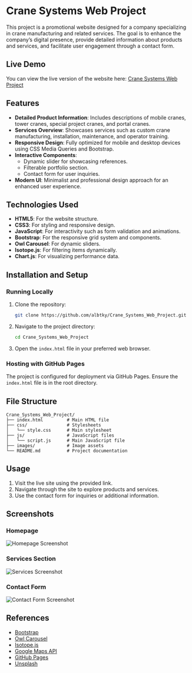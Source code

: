 # Crane Systems Web Project

This project is a promotional website designed for a company specializing in crane manufacturing and related services. The goal is to enhance the company’s digital presence, provide detailed information about products and services, and facilitate user engagement through a contact form.

## Live Demo
You can view the live version of the website here: [Crane Systems Web Project](https://albtky.github.io/Crane_Systems_Web_Project/)

## Features
- **Detailed Product Information**: Includes descriptions of mobile cranes, tower cranes, special project cranes, and portal cranes.
- **Services Overview**: Showcases services such as custom crane manufacturing, installation, maintenance, and operator training.
- **Responsive Design**: Fully optimized for mobile and desktop devices using CSS Media Queries and Bootstrap.
- **Interactive Components**:
  - Dynamic slider for showcasing references.
  - Filterable portfolio section.
  - Contact form for user inquiries.
- **Modern UI**: Minimalist and professional design approach for an enhanced user experience.

## Technologies Used
- **HTML5**: For the website structure.
- **CSS3**: For styling and responsive design.
- **JavaScript**: For interactivity such as form validation and animations.
- **Bootstrap**: For the responsive grid system and components.
- **Owl Carousel**: For dynamic sliders.
- **Isotope.js**: For filtering items dynamically.
- **Chart.js**: For visualizing performance data.

## Installation and Setup
### Running Locally
1. Clone the repository:
   ```bash
   git clone https://github.com/albtky/Crane_Systems_Web_Project.git
   ```
2. Navigate to the project directory:
   ```bash
   cd Crane_Systems_Web_Project
   ```
3. Open the `index.html` file in your preferred web browser.

### Hosting with GitHub Pages
The project is configured for deployment via GitHub Pages. Ensure the `index.html` file is in the root directory.

## File Structure
```
Crane_Systems_Web_Project/
├── index.html         # Main HTML file
├── css/               # Stylesheets
│   └── style.css      # Main stylesheet
├── js/                # JavaScript files
│   └── script.js      # Main JavaScript file
├── images/            # Image assets
└── README.md          # Project documentation
```

## Usage
1. Visit the live site using the provided link.
2. Navigate through the site to explore products and services.
3. Use the contact form for inquiries or additional information.

## Screenshots
### Homepage
![Homepage Screenshot](https://via.placeholder.com/800x400.png?text=Homepage+Screenshot)

### Services Section
![Services Screenshot](https://via.placeholder.com/800x400.png?text=Services+Screenshot)

### Contact Form
![Contact Form Screenshot](https://via.placeholder.com/800x400.png?text=Contact+Form+Screenshot)

## References
- [Bootstrap](https://getbootstrap.com/)
- [Owl Carousel](https://owlcarousel2.github.io/OwlCarousel2/)
- [Isotope.js](https://isotope.metafizzy.co/)
- [Google Maps API](https://developers.google.com/maps)
- [GitHub Pages](https://pages.github.com/)
- [Unsplash](https://unsplash.com/)

